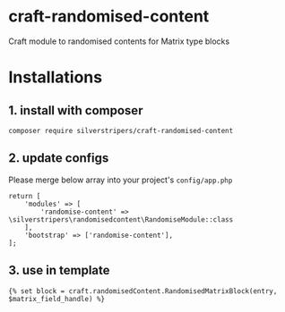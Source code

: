 # craft-randomised-content
Craft module to randomised contents for Matrix type blocks

# Installations

## 1. install with composer
`composer require silverstripers/craft-randomised-content`

## 2. update configs

Please merge below array into your project's `config/app.php`

```
return [
    'modules' => [
        'randomise-content' => \silverstripers\randomisedcontent\RandomiseModule::class
    ],
    'bootstrap' => ['randomise-content'],
];
```
## 3. use in template

`{% set block = craft.randomisedContent.RandomisedMatrixBlock(entry, $matrix_field_handle) %}`